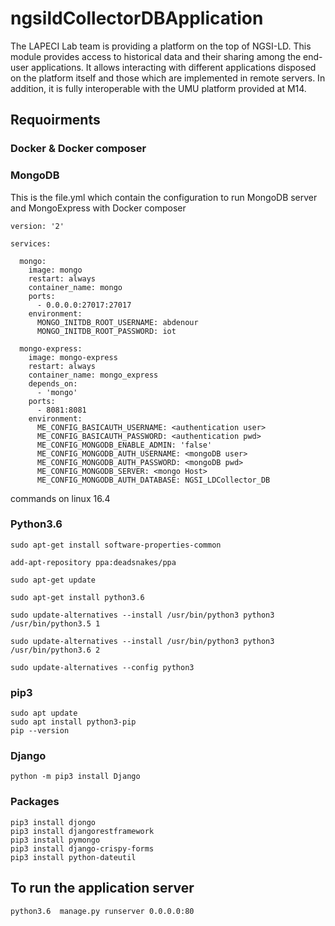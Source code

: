 # ngsildCollectorDBApplication

The LAPECI Lab team is providing a platform on the top of NGSI-LD. This module provides access to historical data and their sharing among the end-user applications. It allows interacting with different applications disposed on the platform itself and those which are implemented in remote servers. In addition, it is fully interoperable with the UMU platform provided at M14.

## Requoirments
### Docker & Docker composer
### MongoDB
This is the file.yml which contain the configuration to run MongoDB server and MongoExpress with Docker composer

	version: '2'

	services:

	  mongo:
	    image: mongo
	    restart: always
	    container_name: mongo
	    ports:
	      - 0.0.0.0:27017:27017
	    environment:
	      MONGO_INITDB_ROOT_USERNAME: abdenour
	      MONGO_INITDB_ROOT_PASSWORD: iot

	  mongo-express:
	    image: mongo-express
	    restart: always
	    container_name: mongo_express
	    depends_on:
	      - 'mongo'
	    ports:
	      - 8081:8081
	    environment:
	      ME_CONFIG_BASICAUTH_USERNAME: <authentication user>
	      ME_CONFIG_BASICAUTH_PASSWORD: <authentication pwd>
	      ME_CONFIG_MONGODB_ENABLE_ADMIN: 'false'
	      ME_CONFIG_MONGODB_AUTH_USERNAME: <mongoDB user>
	      ME_CONFIG_MONGODB_AUTH_PASSWORD: <mongoDB pwd>
	      ME_CONFIG_MONGODB_SERVER: <mongo Host>
	      ME_CONFIG_MONGODB_AUTH_DATABASE: NGSI_LDCollector_DB

commands on linux 16.4
### Python3.6

	sudo apt-get install software-properties-common

	add-apt-repository ppa:deadsnakes/ppa

	sudo apt-get update

	sudo apt-get install python3.6

	sudo update-alternatives --install /usr/bin/python3 python3 /usr/bin/python3.5 1

	sudo update-alternatives --install /usr/bin/python3 python3 /usr/bin/python3.6 2

	sudo update-alternatives --config python3

###  pip3

	sudo apt update
	sudo apt install python3-pip
	pip --version


### Django

	python -m pip3 install Django
  
### Packages
    pip3 install djongo
    pip3 install djangorestframework
    pip3 install pymongo   
    pip3 install django-crispy-forms
    pip3 install python-dateutil


  


## To run the application server 
	python3.6  manage.py runserver 0.0.0.0:80
